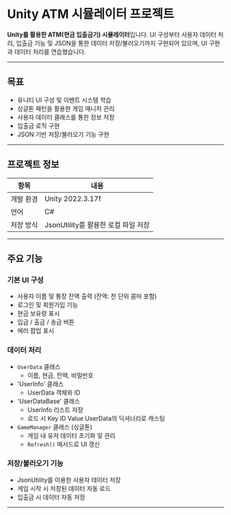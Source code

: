 #  Unity ATM 시뮬레이터 프로젝트

**Unity를 활용한 ATM(현금 입출금기) 시뮬레이터**입니다. UI 구성부터 사용자 데이터 처리, 입출금 기능 및 JSON을 통한 데이터 저장/불러오기까지 구현되어 있으며, UI 구현과 데이터 처리를 연습했습니다.

---

##  목표

- 유니티 UI 구성 및 이벤트 시스템 학습
- 싱글톤 패턴을 활용한 게임 매니저 관리
- 사용자 데이터 클래스를 통한 정보 저장
- 입출금 로직 구현
- JSON 기반 저장/불러오기 기능 구현

---

##  프로젝트 정보

| 항목 | 내용 |
|------|------|
| 개발 환경 | Unity 2022.3.17f |
| 언어 | C# |
| 저장 방식 | JsonUtility를 활용한 로컬 파일 저장 |

---

##  주요 기능

###  기본 UI 구성
- 사용자 이름 및 통장 잔액 출력 (잔액: 천 단위 콤마 포함)
- 로그인 및 회원가입 기능
- 현금 보유량 표시
- 입금 / 출금 / 송금 버튼
- 에러 팝업 표시

###  데이터 처리
- `UserData` 클래스
    - 이름, 현금, 잔액, 비밀번호
- 'UserInfo' 클래스
    - UserData 객체와 ID
- 'UserDataBase' 클래스
    - UserInfo 리스트 저장
    - 로드 시 Key ID Value UserData의 딕셔너리로 캐스팅
- `GameManager` 클래스 (싱글톤)
    - 게임 내 유저 데이터 초기화 및 관리
    - `Refresh()` 메서드로 UI 갱신

### 저장/불러오기 기능
- JsonUtility를 이용한 사용자 데이터 저장
- 게임 시작 시 저장된 데이터 자동 로드
- 입출금 시 데이터 자동 저장

---

